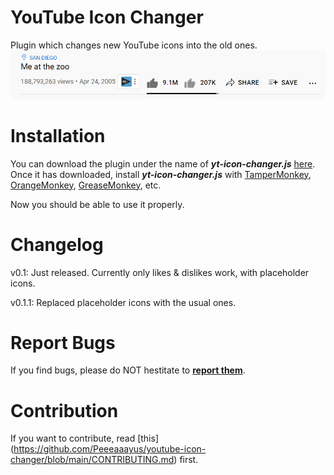 # YouTube Icon Changer
Plugin which changes new YouTube icons into the old ones.
![Test](readme/preview.PNG)
# Installation
You can download the plugin under the name of ***yt-icon-changer.js*** [here](https://github.com/Peeeaaayus/youtube-icon-changer/releases).
Once it has downloaded, install ***yt-icon-changer.js*** with [TamperMonkey](https://chrome.google.com/webstore/detail/tampermonkey/dhdgffkkebhmkfjojejmpbldmpobfkfo),
[OrangeMonkey](https://chrome.google.com/webstore/detail/orangemonkey/ekmeppjgajofkpiofbebgcbohbmfldaf), [GreaseMonkey](https://addons.mozilla.org/en-US/firefox/addon/greasemonkey/), etc.

Now you should be able to use it properly.
# Changelog
v0.1: Just released. Currently only likes & dislikes work, with placeholder icons.

v0.1.1: Replaced placeholder icons with the usual ones.
# Report Bugs
If you find bugs, please do NOT hestitate to **[report them](https://github.com/Peeeaaayus/youtube-icon-changer/issues)**.

# Contribution
If you want to contribute, read [this] (https://github.com/Peeeaaayus/youtube-icon-changer/blob/main/CONTRIBUTING.md) first.
